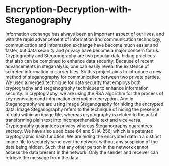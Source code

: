 # Encryption-Decryption-with-Steganography
Information exchange has always been an important aspect of our lives, and with the rapid advancement of information and communication technology, communication and information exchange have become much easier and faster, but data security and privacy have become a major concern for us. Cryptography and Steganography are two popular data hiding practices that also can be combined to enhance data security. Because of recent advancements in steganalysis, one can easily reveal the existence of secreted information in carrier files. So this project aims to introduce a new method of steganography for communication between two private parties. We used a merged technique for data security that employs both cryptography and steganography techniques to enhance information security. In cryptography, we are using the RSA algorithm for the process of key generation and information encryption decryption. And in Steganography we are using Image Steganography for hiding the encrypted data. Image Steganography refers to the technique of hiding the presence of data within an image file, whereas cryptography is related to the act of transforming plain text into incomprehensible text and vice versa. Cryptography guarantees privacy whereas Steganography guarantees secrecy.  We have also used base 64 and SHA-256, which is a patented cryptographic hash function. We are hiding the encrypted data in a distinct image file to securely send over the network without any suspicion of the data being hidden. Such that any other person in the network cannot access the data present in the network. Only the sender and receiver can retrieve the message from the data.
